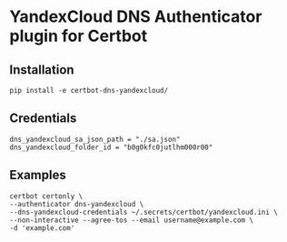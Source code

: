 YandexCloud DNS Authenticator plugin for Certbot
================================================

Installation
------------
    pip install -e certbot-dns-yandexcloud/

Credentials
-----------
    dns_yandexcloud_sa_json_path = "./sa.json"
    dns_yandexcloud_folder_id = "b0g0kfc0jutlhm000r00"

Examples
--------
    certbot certonly \
    --authenticator dns-yandexcloud \
    --dns-yandexcloud-credentials ~/.secrets/certbot/yandexcloud.ini \
    --non-interactive --agree-tos --email username@example.com \
    -d 'example.com'